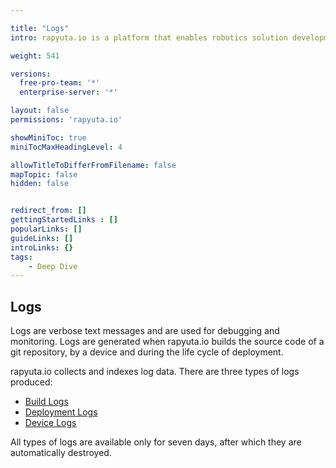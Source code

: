```yaml
---

title: "Logs"
intro: rapyuta.io is a platform that enables robotics solution development by providing the necessary software infrastructure and facilitating the interaction between multiple stakeholders who contribute to the solution development.

weight: 541

versions:
  free-pro-team: '*'
  enterprise-server: '*'

layout: false
permissions: 'rapyuta.io'

showMiniToc: true
miniTocMaxHeadingLevel: 4

allowTitleToDifferFromFilename: false
mapTopic: false
hidden: false


redirect_from: []
gettingStartedLinks : []
popularLinks: []
guideLinks: []
introLinks: {}
tags:
    - Deep Dive
---
```

## Logs

Logs are verbose text messages and are used for debugging and monitoring. Logs are generated when rapyuta.io builds the source code of a git repository, by a device and during the life cycle of deployment.

rapyuta.io collects and indexes log data. There are three types of logs produced:

* [Build Logs](/3_how-tos/35_tooling_and_debugging/debugging-logs/#build-logs)
* [Deployment Logs](/3_how-tos/35_tooling_and_debugging/debugging-logs/#deployment-logs)
* [Device Logs](/3_how-tos/35_tooling_and_debugging/debugging-logs/#device-logs)

All types of logs are available only for seven days, after which they are automatically destroyed.